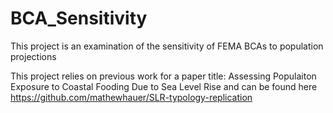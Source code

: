 # BCA_Sensitivity
This project is an examination of the sensitivity of FEMA BCAs to population projections

This project relies on previous work for a paper title: Assessing Populaiton Exposure to Coastal Fooding Due to Sea Level Rise and can be found here https://github.com/mathewhauer/SLR-typology-replication
